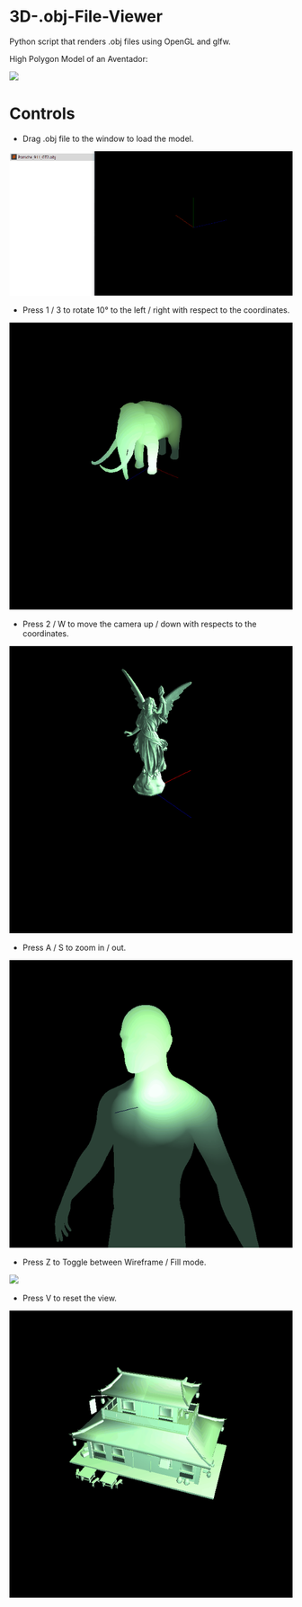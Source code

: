 # 3D-.obj-File-Viewer
Python script that renders .obj files using OpenGL and glfw.

High Polygon Model of an Aventador:

![](demo.gif)

# Controls
- Drag .obj file to the window to load the model.

![](/demos/demoLoadObj.gif)

- Press 1 / 3 to rotate 10° to the left / right with respect to the coordinates.

![](/demos/demoLeftandRight.gif)

- Press 2 / W to move the camera up / down with respects to the coordinates.

![](/demos/demoUpandDown.gif)

- Press A / S to zoom in / out.

![](/demos/demoZoomInandOut.gif)

- Press Z to Toggle between Wireframe / Fill mode.

![](demoWireframe.gif)

- Press V to reset the view.

![](/demos/demoReset.gif)


